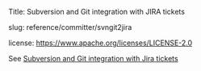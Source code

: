 Title: Subversion and Git integration with JIRA tickets

slug: reference/committer/svngit2jira

license: https://www.apache.org/licenses/LICENSE-2.0

See <a href="https://infra.apache.org/svngit2jira.html">Subversion and Git integration with Jira tickets</a>
